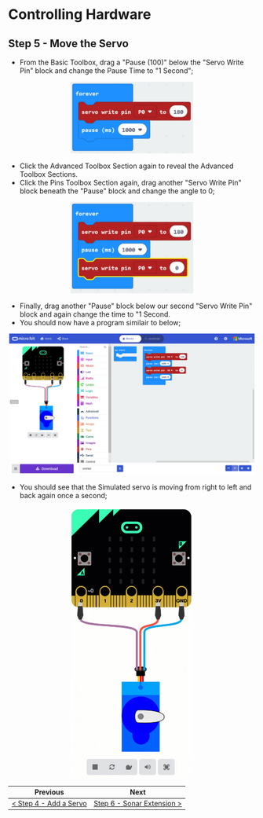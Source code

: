 # Controlling Hardware #

## Step 5 - Move the Servo ##

- From the Basic Toolbox, drag a "Pause (100)" below the "Servo Write Pin" block and change the Pause Time to "1 Second";

<p align="center">
    <img src="images/5-pause-block-placed.jpg" width="250px" >
</p>

- Click the Advanced Toolbox Section again to reveal the Advanced Toolbox Sections.
- Click the Pins Toolbox Section again, drag another "Servo Write Pin" block beneath the "Pause" block and change the angle to 0;

<p align="center">
    <img src="images/5-servo-write-pin-block-placed.jpg" width="250px" >
</p>

- Finally, drag another "Pause" block below our second "Servo Write Pin" block and again change the time to "1 Second.
- You should now have a program similair to below;

<p align="center">
    <img src="images/5-servo-program.jpg" width="500px" >
</p>

- You should see that the Simulated servo is moving from right to left and back again once a second;

<p align="center">
    <img src="images/5-servo-move.gif" width="250px" >
</p>

| Previous | Next |
| -------- | ---- |
| [< Step 4 - Add a Servo](4-add-servo.md) | [Step 6 - Sonar Extension >](6-sonar-extension.md) |